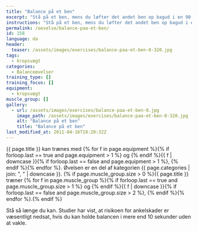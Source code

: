 ```yaml
---
title: "Balance på et ben"
excerpt: "Stå på et ben, mens du løfter det andet ben op bagud i en 90 graders vinkel. Det løftede ben må ikke røre det andet ben. Når du har balancen, lukker du øjnene."
instructions: "Stå på et ben, mens du løfter det andet ben op bagud i en 90 graders vinkel. Det løftede ben må ikke røre det andet ben. Når du har balancen, lukker du øjnene."
permalink: /oevelse/balance-paa-et-ben/
id: 158
language: da
header:
  teaser: /assets/images/exercises/balance-paa-et-ben-0-320.jpg
tags:
  - kropsvægt
categories:
  - Balanceøvelser
training_type: []
training_focus: []
equipment:
  - kropsvægt
muscle_group: []
gallery:
  - url: /assets/images/exercises/balance-paa-et-ben-0.jpg
    image_path: /assets/images/exercises/balance-paa-et-ben-0-320.jpg
    alt: "Balance på et ben"
    title: "Balance på et ben"
last_modified_at: 2011-04-16T18:20:32Z
---
```


{{ page.title }} kan trænes med {% for f in page.equipment %}{% if forloop.last == true and page.equipment > 1 %} og {% endif %}{{ f | downcase  }}{% if forloop.last == false and page.equipment > 1 %}, {% endif %}{% endfor %}. Øvelsen er en del af kategorien {{ page.categories | join: ", " | downcase }}. {% if page.muscle_group.size > 0 %}{{ page.title }} træner {% for f in page.muscle_group %}{% if forloop.last == true and page.muscle_group.size > 1 %} og {% endif %}{{ f | downcase }}{% if forloop.last == false and page.muscle_group.size > 2 %}, {% endif %}{% endfor %}.{% endif %}

Stå så længe du kan. Studier har vist, at risikoen for ankelskader er væsentligt nedsat, hvis du kan holde balancen i mere end 10 sekunder uden at vakle.
